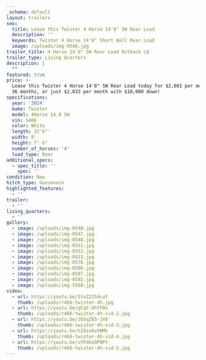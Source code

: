 ```yaml
---
_schema: default
layout: trailers
seo:
  title: Lease this Twister 4 Horse 14'8" SW Rear Load
  description: ''
  keywords: Twister 4 Horse 14'8" Short Wall Rear Load
  image: /uploads/img-0548.jpg
trailer_title: 4 Horse 14'8" SW Rear Load Outback LQ
trailer_type: Living Quarters
description: |
  ""
featured: true
price: >-
  Lease this Twister 4 Horse 14'8" SW Rear Load today for $2,601 per month for
  36 months, or just $2,033 per month with $10,000 down! 
specifications:
  year: '2024'
  make: Twister
  model: 4Horse 14.8 SW
  vin: S466
  color: White
  length: 32'6"'
  width: 8'
  height: 7' 6"
  number_of_horses: '4'
  load_type: Rear
additional_specs:
  - spec_title: ''
    spec: ''
condition: New
hitch_type: Gooseneck
highlighted_features:
  - ''
trailer:
  - ''
living_quarters:
  - ''
gallery:
  - image: /uploads/img-0548.jpg
  - image: /uploads/img-0547.jpg
  - image: /uploads/img-0548.jpg
  - image: /uploads/img-0551.jpg
  - image: /uploads/img-0552.jpg
  - image: /uploads/img-0553.jpg
  - image: /uploads/img-0576.jpg
  - image: /uploads/img-0586.jpg
  - image: /uploads/img-0587.jpg
  - image: /uploads/img-0592.jpg
  - image: /uploads/img-5560.jpg
video:
  - url: https://youtu.be/SloZ23S4cuY
    thumb: /uploads/r466-twister-4h.jpg
  - url: https://youtu.be/gCqY-XhtFBo
    thumb: /uploads/r466-twister-4h-vid-2.jpg
  - url: https://youtu.be/JEbqZ85-JX0
    thumb: /uploads/r466-twister-4h-vid-3.jpg
  - url: https://youtu.be/tZ4zxOvVWMk
    thumb: /uploads/r466-twister-4h-vid-4.jpg
  - url: https://youtu.be/vYFdkoOPNPY
    thumb: /uploads/r466-twister-4h-vid-5.jpg
---
```

